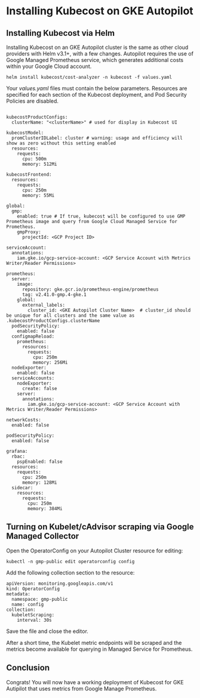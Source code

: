 # Installing Kubecost on GKE Autopilot

## Installing Kubecost via Helm

Installing Kubecost on an GKE Autopilot cluster is the same as other cloud providers with Helm v3.1+, with a few changes. Autopilot requires the use of Google Managed Prometheus service, which generates additional costs within your Google Cloud account. 

`helm install kubecost/cost-analyzer -n kubecost -f values.yaml`

Your _values.yaml_ files must contain the below parameters. Resources are specified for each section of the Kubecost deployment, and Pod Security Policies are disabled.

```

kubecostProductConfigs:
  clusterName: "<clusterName>" # used for display in Kubecost UI

kubecostModel:
  promClusterIDLabel: cluster # warning: usage and efficiency will show as zero without this setting enabled
  resources:
    requests:
      cpu: 500m
      memory: 512Mi

kubecostFrontend:
  resources:
    requests:
      cpu: 250m
      memory: 55Mi

global:
  gmp:
    enabled: true # If true, kubecost will be configured to use GMP Prometheus image and query from Google Cloud Managed Service for Prometheus.
    gmpProxy:
      projectId: <GCP Project ID>

serviceAccount:
  annotations:
    iam.gke.io/gcp-service-account: <GCP Service Account with Metrics Writer/Reader Permissions> 

prometheus:
  server:
    image:
      repository: gke.gcr.io/prometheus-engine/prometheus
      tag: v2.41.0-gmp.4-gke.1
    global:
      external_labels:
        cluster_id: <GKE Autopilot Cluster Name>  # cluster_id should be unique for all clusters and the same value as .kubecostProductConfigs.clusterName
  podSecurityPolicy:
    enabled: false
  configmapReload:
    prometheus:
      resources:
        requests:
          cpu: 250m
          memory: 256Mi
  nodeExporter:
    enabled: false
  serviceAccounts:
    nodeExporter:
      create: false
    server:
      annotations: 
        iam.gke.io/gcp-service-account: <GCP Service Account with Metrics Writer/Reader Permissions>

networkCosts:
  enabled: false

podSecurityPolicy:
  enabled: false​

grafana:
  rbac:
    pspEnabled: false
  resources:
    requests:
      cpu: 250m
      memory: 128Mi
  sidecar:
    resources:
      requests:
        cpu: 250m
        memory: 384Mi

```

## Turning on Kubelet/cAdvisor scraping via Google Managed Collector

Open the OperatorConfig on your Autopilot Cluster resource for editing:

```
kubectl -n gmp-public edit operatorconfig config
```
Add the following collection section to the resource:

```
apiVersion: monitoring.googleapis.com/v1
kind: OperatorConfig
metadata:
  namespace: gmp-public
  name: config
collection:
  kubeletScraping:
    interval: 30s
```

Save the file and close the editor.

After a short time, the Kubelet metric endpoints will be scraped and the metrics become available for querying in Managed Service for Prometheus.

## Conclusion

Congrats! You will now have a working deployment of Kubecost for GKE Autipilot that uses metrics from Google Manage Prometheus.

